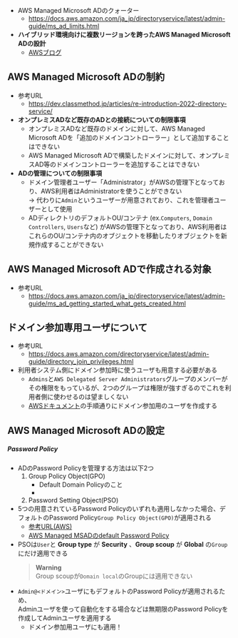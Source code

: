 - AWS Managed Microsoft ADのクォーター
  - https://docs.aws.amazon.com/ja_jp/directoryservice/latest/admin-guide/ms_ad_limits.html
- __ハイブリッド環境向けに複数リージョンを跨ったAWS Managed Microsoft ADの設計__
  - [AWSブログ](https://aws.amazon.com/jp/blogs/news/multi-region-aws-managed-microsoft-ad-for-hybrid-environments-jp/)

## AWS Managed Microsoft ADの制約
- 参考URL
  - https://dev.classmethod.jp/articles/re-introduction-2022-directory-service/
- __オンプレミスADなど既存のADとの接続についての制限事項__
  - オンプレミスADなど既存のドメインに対して、AWS Managed Microsoft ADを「追加のドメインコントローラー」として追加することはできない
  - AWS Managed Microsoft ADで構築したドメインに対して、オンプレミスAD等のドメインコントローラーを追加することはできない
- __ADの管理についての制限事項__
  - ドメイン管理者ユーザー「Administrator」がAWSの管理下となっており、AWS利用者はAdministratorを使うことができない  
   → 代わりに`Admin`というユーザーが用意されており、これを管理者ユーザーとして使用
  - ADディレクトリのデフォルトOU/コンテナ (ex.`Computers`, `Domain Controllers`, `Users`など) がAWSの管理下となっており、AWS利用者はこれらのOU/コンテナ内のオブジェクトを移動したりオブジェクトを新規作成することができない

## AWS Managed Microsoft ADで作成される対象
- 参考URL
  - https://docs.aws.amazon.com/ja_jp/directoryservice/latest/admin-guide/ms_ad_getting_started_what_gets_created.html

## ドメイン参加専用ユーザについて
- 参考URL
  - https://docs.aws.amazon.com/directoryservice/latest/admin-guide/directory_join_privileges.html
- 利用者システム側にドメイン参加時に使うユーザも用意する必要がある
  - `Admins`と`AWS Delegated Server Administrators`グループのメンバーがその権限をもっているが、2つのグループは権限が強すぎるのでこれを利用者側に使わせるのは望ましくない
  - [AWSドキュメント](https://docs.aws.amazon.com/directoryservice/latest/admin-guide/directory_join_privileges.html)の手順通りにドメイン参加用のユーザを作成する

## AWS Managed Microsoft ADの設定
##### Password Policy
- ADのPassword Policyを管理する方法は以下2つ
  1. Group Policy Object(GPO)
     - Default Domain Policyのこと
     - 
  2. Password Setting Object(PSO)
- 5つの用意されているPassword Policyのいずれも適用しなかった場合、デフォルトのPassword Policy`Group Policy Object(GPO)`が適用される
  - [参考URL(AWS)](https://docs.aws.amazon.com/ja_jp/directoryservice/latest/admin-guide/assignpasswordpolicies.html)
  - [AWS Managed MSADのdefault Password Policy](https://docs.aws.amazon.com/ja_jp/directoryservice/latest/admin-guide/ms_ad_password_policies.html)
- PSOは`User`と __Group type__ が __Security__ 、__Group scoup__ が __Global__ の`Group`にだけ適用できる  
  > **Warning**  
  > Group scoupが`Domain local`のGroupには適用できない
- `Admin@<ドメイン>`ユーザにもデフォルトのPassword Policyが適用されるため、  
  Adminユーザを使って自動化をする場合などは無期限のPassword Policyを作成してAdminユーザを適用する
  - ドメイン参加用ユーザにも適用！
